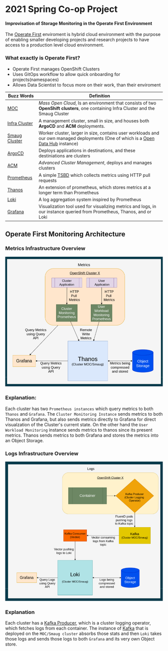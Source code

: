 # 2021 Spring Co-op Project
#### Improvisation of Storage Monitoring in the Operate First Environment 

The [Operate First](https://www.operate-first.cloud/) enviroment is hybrid cloud environment with the purpose of enabling smaller developing projects and research projects to have access to a production level cloud environment.

### What exactly is Operate First?
- Operate First manages OpenShift Clusters
- Uses GitOps workflow to allow quick onboarding for projects(namespaces)
- Allows Data Scientist to focus more on their work, than their enviroment 

| Buzz Words  | Definition |
| ------------- | ------------- |
| [MOC](https://massopen.cloud/)  | *Mass Open Cloud*, Is an environment that consists of two **OpenShift clusters**, one containing Infra Cluster and the Smaug Cluster  |
| [Infra Cluster](https://www.operate-first.cloud/apps/content/README.html)  | A management cluster, small in size, and houses both **ArgoCD** and **ACM** deployments.  |
| [Smaug Cluster](https://www.operate-first.cloud/apps/content/README.html)  | Worker cluster, larger in size, contains user workloads and our own managed deployments (One of which is a [Open Data Hub](https://opendatahub.io/) instance) | 
| [ArgoCD](https://argo-cd.readthedocs.io/en/stable/)  | Deploys applications in destinations, and these destiniations are clusters |
| [ACM](https://www.redhat.com/en/technologies/management/advanced-cluster-management) | *Advanced Cluster Management*, deploys and manages clusters | 
| [Prometheus](https://prometheus.io/docs/introduction/overview/) | A simple [TSBD](https://www.influxdata.com/time-series-database/) which collects metrics using HTTP pull requests| 
| [Thanos](https://github.com/thanos-io/thanos) | An extension of prometheus, which stores metrics at a longer term than Prometheus |
| [Loki](https://github.com/grafana/loki#loki-like-prometheus-but-for-logs) | A log aggregation system inspired by Prometheus|
| [Grafana](https://grafana.com/oss/grafana/) | Visualization tool used for visualizing metrics and logs, in our instance queried from Prometheus, Thanos, and or Loki|

## Operate First Monitoring Architecture

### Metrics Infrastructure Overview
<img src="img/opf-arch-diagram.png" width="600" />

### Explanation:
Each cluster has two `Prometheus instances` which query metrics to both `Thanos` and `Grafana`. The `Cluster Monitoring Instance` sends metrics
to both Thanos and Grafana, but also sends metrics directly to Grafana for direct visualzation of the Cluster's current state. On the other hand the `User Workload Monitoring` instance sends metrics to thanos since its present metrics. Thanos sends metrics to both Grafana and stores the metrics into an Object Storage.


### Logs Infrastructure Overview
<img src="img/opf-logs-diagram.png" width="600" />

### Explanation
Each cluster has a [Kafka Producer](https://docs.confluent.io/platform/current/clients/producer.html#:~:text=Concepts,the%20leader%20of%20that%20partition.), which is a cluster logging operator, which fetches logs from each container. The instance of [Kafka](https://kafka.apache.org/) that is deployed on the `MOC/Smaug cluster` absorbs those stats and then `Loki` takes those logs and sends those logs to both `Grafana` and its very own Object store.
